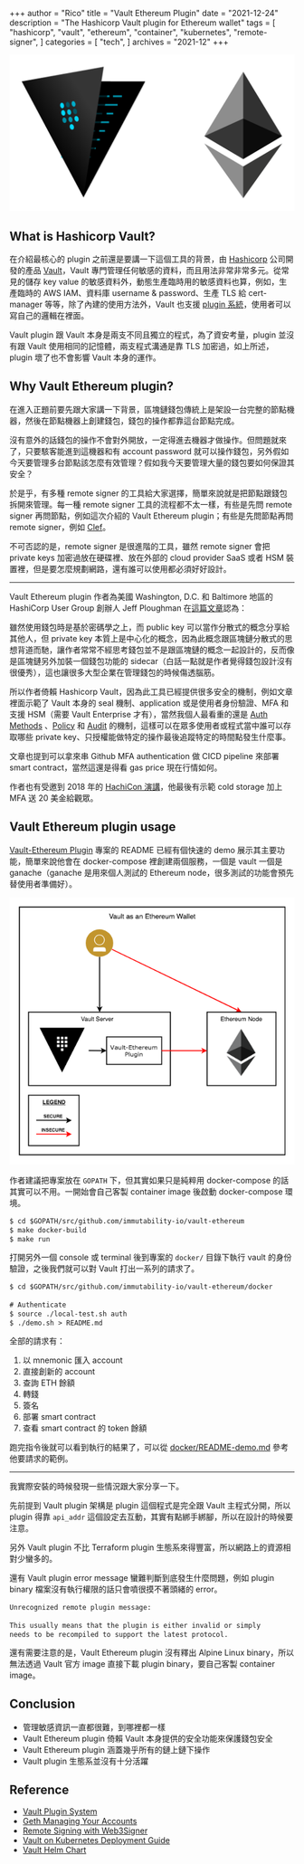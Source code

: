 +++
author = "Rico"
title = "Vault Ethereum Plugin"
date = "2021-12-24"
description = "The Hashicorp Vault plugin for Ethereum wallet"
tags = [
    "hashicorp",
    "vault",
    "ethereum",
    "container",
    "kubernetes",
    "remote-signer",
]
categories = [
    "tech",
]
archives = "2021-12"
+++

![vault-ethereum-opening](/vault-ethereum-opening.png)

## What is Hashicorp Vault?

在介紹最核心的 plugin 之前還是要講一下這個工具的背景，由 [Hashicorp](https://www.hashicorp.com/) 公司開發的產品 [Vault](https://www.vaultproject.io/)，Vault 專門管理任何敏感的資料，而且用法非常非常多元。從常見的儲存 key value 的敏感資料外，動態生產臨時用的敏感資料也算，例如，生產臨時的 AWS IAM、資料庫 username & password、生產 TLS 給 cert-manager 等等，除了內建的使用方法外，Vault 也支援 [plugin 系統](https://www.vaultproject.io/docs/internals/plugins)，使用者可以寫自己的邏輯在裡面。

Vault plugin 跟 Vault 本身是兩支不同且獨立的程式，為了資安考量，plugin 並沒有跟 Vault 使用相同的記憶體，兩支程式溝通是靠 TLS 加密過，如上所述，plugin 壞了也不會影響 Vault 本身的運作。

## Why Vault Ethereum plugin?

在進入正題前要先跟大家講一下背景，區塊鏈錢包傳統上是架設一台完整的節點機器，然後在節點機器上創建錢包，錢包的操作都靠這台節點完成。

沒有意外的話錢包的操作不會對外開放，一定得進去機器才做操作。但問題就來了，只要駭客能進到這機器和有 account password 就可以操作錢包，另外假如今天要管理多台節點該怎麼有效管理？假如我今天要管理大量的錢包要如何保證其安全？

於是乎，有多種 remote signer 的工具給大家選擇，簡單來說就是把節點跟錢包拆開來管理。每一種 remote signer 工具的流程都不太一樣，有些是先問 remote signer 再問節點，例如這次介紹的 Vault Ethereum plugin；有些是先問節點再問 remote signer，例如 [Clef](https://github.com/ethereum/go-ethereum/tree/master/cmd/clef#security-model)。

不可否認的是，remote signer 是很進階的工具，雖然 remote signer 會把 private keys 加密過放在硬碟裡、放在外部的 cloud provider SaaS 或者 HSM 裝置裡，但是要怎麼規劃網路，還有誰可以使用都必須好好設計。

---

Vault Ethereum plugin 作者為美國 Washington, D.C. 和 Baltimore 地區的 HashiCorp User Group 創辦人 Jeff Ploughman 在[這篇文章](https://www.hashicorp.com/blog/using-vault-to-build-an-ethereum-wallet)認為：

雖然使用錢包時是基於密碼學之上，而 public key 可以當作分散式的概念分享給其他人，但 private key 本質上是中心化的概念，因為此概念跟區塊鏈分散式的思想背道而馳，讓作者常常不經思考錢包並不是跟區塊鏈的概念一起設計的，反而像是區塊鏈另外加裝一個錢包功能的 sidecar（白話一點就是作者覺得錢包設計沒有很優秀），這也讓很多大型企業在管理錢包的時候傷透腦筋。

所以作者倚賴 Hashicorp Vault，因為此工具已經提供很多安全的機制，例如文章裡面示範了 Vault 本身的 seal 機制、application 或是使用者身份驗證、MFA 和支援 HSM（需要 Vault Enterprise 才有），當然我個人最看重的還是 [Auth Methods](https://www.vaultproject.io/docs/auth) 、[Policy](https://www.vaultproject.io/docs/concepts/policies) 和 [Audit](https://www.vaultproject.io/docs/audit) 的機制，這樣可以在眾多使用者或程式當中誰可以存取哪些 private key、只授權能做特定的操作最後追蹤特定的時間點發生什麼事。

文章也提到可以拿來串 Github MFA authentication 做 CICD pipeline 來部署 smart contract，當然這還是得看 gas price 現在行情如何。

作者也有受邀到 2018 年的 [HachiCon 演講](https://youtu.be/nIez8LXtefY)，他最後有示範 cold storage 加上 MFA 送 20 美金給觀眾。

## Vault Ethereum plugin usage

[Vault-Ethereum Plugin](https://github.com/immutability-io/vault-ethereum) 專案的 README 已經有個快速的 demo 展示其主要功能，簡單來說他會在 docker-compose 裡創建兩個服務，一個是 vault 一個是 ganache（ganache 是用來個人測試的 Ethereum node，很多測試的功能會預先替使用者準備好）。

![vault-ethereum-architecture](/vault-ethereum-architecture.png)

作者建議把專案放在 `GOPATH` 下，但其實如果只是純粹用 docker-compose 的話其實可以不用。一開始會自己客製 container image 後啟動 docker-compose 環境。

```
$ cd $GOPATH/src/github.com/immutability-io/vault-ethereum
$ make docker-build
$ make run
```

打開另外一個 console 或 terminal 後到專案的 `docker/` 目錄下執行 vault 的身份驗證，之後我們就可以對 Vault 打出一系列的請求了。

```
$ cd $GOPATH/src/github.com/immutability-io/vault-ethereum/docker

# Authenticate
$ source ./local-test.sh auth
$ ./demo.sh > README.md
```

全部的請求有：

1. 以 mnemonic 匯入 account
2. 直接創新的 account
3. 查詢 ETH 餘額
4. 轉錢
5. 簽名
6. 部署 smart contract
7. 查看 smart contract 的 token 餘額

跑完指令後就可以看到執行的結果了，可以從 [docker/README-demo.md](https://github.com/immutability-io/vault-ethereum/blob/master/docker/README-demo.md) 參考他要請求的範例。

---

我實際安裝的時候發現一些情況跟大家分享一下。

先前提到 Vault plugin 架構是 plugin 這個程式是完全跟 Vault 主程式分開，所以 plugin 得靠 `api_addr` 這個設定去互動，其實有點綁手綁腳，所以在設計的時候要注意。

另外 Vault plugin 不比 Terraform plugin 生態系來得豐富，所以網路上的資源相對少蠻多的。

還有 Vault plugin error message 蠻難判斷到底發生什麼問題，例如 plugin binary 檔案沒有執行權限的話只會噴很摸不著頭緒的 error。

```
Unrecognized remote plugin message: 

This usually means that the plugin is either invalid or simply
needs to be recompiled to support the latest protocol.
```

還有需要注意的是，Vault Ethereum plugin 沒有釋出 Alpine Linux binary，所以無法透過 Vault 官方 image 直接下載 plugin binary，要自己客製 container image。

## Conclusion

* 管理敏感資訊一直都很難，到哪裡都一樣
* Vault Ethereum plugin 倚賴 Vault 本身提供的安全功能來保護錢包安全
* Vault Ethereum plugin 涵蓋幾乎所有的鏈上鏈下操作
* Vault plugin 生態系並沒有十分活躍

## Reference

* [Vault Plugin System](https://www.vaultproject.io/docs/internals/plugins)
* [Geth Managing Your Accounts](https://geth.ethereum.org/docs/interface/managing-your-accounts)
* [Remote Signing with Web3Signer](https://lighthouse-book.sigmaprime.io/validator-web3signer.html)
* [Vault on Kubernetes Deployment Guide](https://learn.hashicorp.com/tutorials/vault/kubernetes-raft-deployment-guide)
* [Vault Helm Chart](https://github.com/hashicorp/vault-helm)